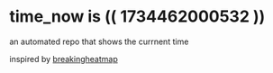 # time_now is (( 1734462000532 ))

an automated repo that shows the currnent time

inspired by [breakingheatmap](https://github.com/breakingheatmap/breakingheatmap)